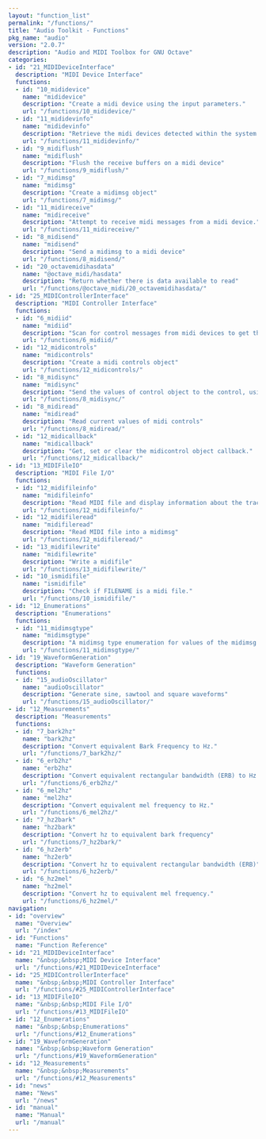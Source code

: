 ```yaml
---
layout: "function_list"
permalink: "/functions/"
title: "Audio Toolkit - Functions"
pkg_name: "audio"
version: "2.0.7"
description: "Audio and MIDI Toolbox for GNU Octave"
categories:
- id: "21_MIDIDeviceInterface"
  description: "MIDI Device Interface"
  functions:
  - id: "10_mididevice"
    name: "mididevice"
    description: "Create a midi device using the input parameters."
    url: "/functions/10_mididevice/"
  - id: "11_mididevinfo"
    name: "mididevinfo"
    description: "Retrieve the midi devices detected within the system."
    url: "/functions/11_mididevinfo/"
  - id: "9_midiflush"
    name: "midiflush"
    description: "Flush the receive buffers on a midi device"
    url: "/functions/9_midiflush/"
  - id: "7_midimsg"
    name: "midimsg"
    description: "Create a midimsg object"
    url: "/functions/7_midimsg/"
  - id: "11_midireceive"
    name: "midireceive"
    description: "Attempt to receive midi messages from a midi device."
    url: "/functions/11_midireceive/"
  - id: "8_midisend"
    name: "midisend"
    description: "Send a midimsg to a midi device"
    url: "/functions/8_midisend/"
  - id: "20_octavemidihasdata"
    name: "@octave_midi/hasdata"
    description: "Return whether there is data available to read"
    url: "/functions/@octave_midi/20_octavemidihasdata/"
- id: "25_MIDIControllerInterface"
  description: "MIDI Controller Interface"
  functions:
  - id: "6_midiid"
    name: "midiid"
    description: "Scan for control messages from midi devices to get the id of the device"
    url: "/functions/6_midiid/"
  - id: "12_midicontrols"
    name: "midicontrols"
    description: "Create a midi controls object"
    url: "/functions/12_midicontrols/"
  - id: "8_midisync"
    name: "midisync"
    description: "Send the values of control object to the control, using CTRLVALUES values if ..."
    url: "/functions/8_midisync/"
  - id: "8_midiread"
    name: "midiread"
    description: "Read current values of midi controls"
    url: "/functions/8_midiread/"
  - id: "12_midicallback"
    name: "midicallback"
    description: "Get, set or clear the midicontrol object callback."
    url: "/functions/12_midicallback/"
- id: "13_MIDIFileIO"
  description: "MIDI File I/O"
  functions:
  - id: "12_midifileinfo"
    name: "midifileinfo"
    description: "Read MIDI file and display information about the tracks and data"
    url: "/functions/12_midifileinfo/"
  - id: "12_midifileread"
    name: "midifileread"
    description: "Read MIDI file into a midimsg"
    url: "/functions/12_midifileread/"
  - id: "13_midifilewrite"
    name: "midifilewrite"
    description: "Write a midifile"
    url: "/functions/13_midifilewrite/"
  - id: "10_ismidifile"
    name: "ismidifile"
    description: "Check if FILENAME is a midi file."
    url: "/functions/10_ismidifile/"
- id: "12_Enumerations"
  description: "Enumerations"
  functions:
  - id: "11_midimsgtype"
    name: "midimsgtype"
    description: "A midimsg type enumeration for values of the midimsg type."
    url: "/functions/11_midimsgtype/"
- id: "19_WaveformGeneration"
  description: "Waveform Generation"
  functions:
  - id: "15_audioOscillator"
    name: "audioOscillator"
    description: "Generate sine, sawtool and square waveforms"
    url: "/functions/15_audioOscillator/"
- id: "12_Measurements"
  description: "Measurements"
  functions:
  - id: "7_bark2hz"
    name: "bark2hz"
    description: "Convert equivalent Bark Frequency to Hz."
    url: "/functions/7_bark2hz/"
  - id: "6_erb2hz"
    name: "erb2hz"
    description: "Convert equivalent rectangular bandwidth (ERB) to Hz."
    url: "/functions/6_erb2hz/"
  - id: "6_mel2hz"
    name: "mel2hz"
    description: "Convert equivalent mel frequency to Hz."
    url: "/functions/6_mel2hz/"
  - id: "7_hz2bark"
    name: "hz2bark"
    description: "Convert hz to equivalent bark frequency"
    url: "/functions/7_hz2bark/"
  - id: "6_hz2erb"
    name: "hz2erb"
    description: "Convert hz to equivalent rectangular bandwidth (ERB)"
    url: "/functions/6_hz2erb/"
  - id: "6_hz2mel"
    name: "hz2mel"
    description: "Convert hz to equivalent mel frequency."
    url: "/functions/6_hz2mel/"
navigation:
- id: "overview"
  name: "Overview"
  url: "/index"
- id: "Functions"
  name: "Function Reference"
- id: "21_MIDIDeviceInterface"
  name: "&nbsp;&nbsp;MIDI Device Interface"
  url: "/functions/#21_MIDIDeviceInterface"
- id: "25_MIDIControllerInterface"
  name: "&nbsp;&nbsp;MIDI Controller Interface"
  url: "/functions/#25_MIDIControllerInterface"
- id: "13_MIDIFileIO"
  name: "&nbsp;&nbsp;MIDI File I/O"
  url: "/functions/#13_MIDIFileIO"
- id: "12_Enumerations"
  name: "&nbsp;&nbsp;Enumerations"
  url: "/functions/#12_Enumerations"
- id: "19_WaveformGeneration"
  name: "&nbsp;&nbsp;Waveform Generation"
  url: "/functions/#19_WaveformGeneration"
- id: "12_Measurements"
  name: "&nbsp;&nbsp;Measurements"
  url: "/functions/#12_Measurements"
- id: "news"
  name: "News"
  url: "/news"
- id: "manual"
  name: "Manual"
  url: "/manual"
---
```

